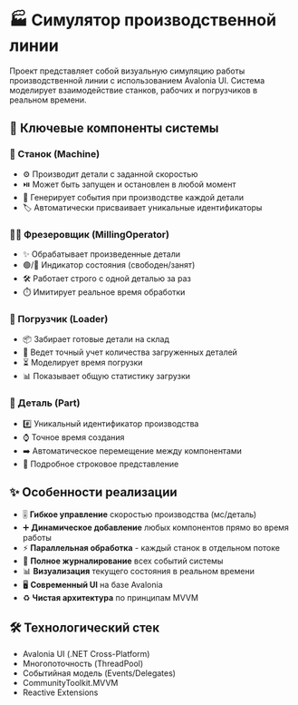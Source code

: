 # 🏭 Симулятор производственной линии

Проект представляет собой визуальную симуляцию работы производственной линии с использованием Avalonia UI. Система моделирует взаимодействие станков, рабочих и погрузчиков в реальном времени.

## 🧩 Ключевые компоненты системы

### 🚀 Станок (Machine)
- ⚙️ Производит детали с заданной скоростью
- ⏯️ Может быть запущен и остановлен в любой момент
- 🔔 Генерирует события при производстве каждой детали
- 🏷️ Автоматически присваивает уникальные идентификаторы

### 👨‍🔧 Фрезеровщик (MillingOperator)
- ✨ Обрабатывает произведенные детали
- 🟢/🔴 Индикатор состояния (свободен/занят)
- 🛠️ Работает строго с одной деталью за раз
- ⏱️ Имитирует реальное время обработки

### 🚜 Погрузчик (Loader)
- 📦 Забирает готовые детали на склад
- 🧮 Ведет точный учет количества загруженных деталей
- ⏳ Моделирует время погрузки
- 📊 Показывает общую статистику загрузки

### 🔩 Деталь (Part)
- #️⃣ Уникальный идентификатор производства
- ⌚ Точное время создания
- ➡️ Автоматическое перемещение между компонентами
- 📝 Подробное строковое представление

## ✨ Особенности реализации

- 🎚️ **Гибкое управление** скоростью производства (мс/деталь)
- ➕ **Динамическое добавление** любых компонентов прямо во время работы
- ⚡ **Параллельная обработка** - каждый станок в отдельном потоке
- 📜 **Полное журналирование** всех событий системы
- 📊 **Визуализация** текущего состояния в реальном времени
- 🖥️ **Современный UI** на базе Avalonia
- ♻️ **Чистая архитектура** по принципам MVVM

## 🛠 Технологический стек
- Avalonia UI (.NET Cross-Platform)
- Многопоточность (ThreadPool)
- Событийная модель (Events/Delegates)
- CommunityToolkit.MVVM
- Reactive Extensions
